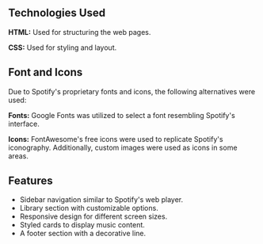 ## Technologies Used

**HTML:** Used for structuring the web pages.

**CSS:** Used for styling and layout.

## Font and Icons

Due to Spotify's proprietary fonts and icons, the following alternatives were used:

**Fonts:** Google Fonts was utilized to select a font resembling Spotify's interface.

**Icons:** FontAwesome's free icons were used to replicate Spotify's iconography. Additionally, custom images were used as icons in some areas.

## Features

- Sidebar navigation similar to Spotify's web player.
- Library section with customizable options.
- Responsive design for different screen sizes.
- Styled cards to display music content.
- A footer section with a decorative line.

